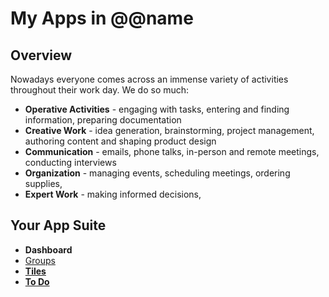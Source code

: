 # My Apps in @@name

## Overview

Nowadays everyone comes across an immense variety of activities throughout their work day. 
We do so much:  

* **Operative Activities** - engaging with tasks, entering and finding information, preparing documentation  
* **Creative Work** - idea generation, brainstorming, project management, authoring content and shaping product design  
* **Communication** - emails, phone talks, in-person and remote meetings, conducting interviews  
* **Organization** - managing events, scheduling meetings, ordering supplies, 
* **Expert Work** - making informed decisions, 

## Your App Suite

* **Dashboard**
* [Groups](url)
* **[Tiles](tiles.md)**
* **[To Do](todo.md)**  
